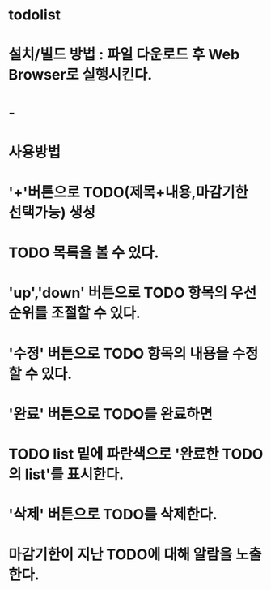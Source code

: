 # todolist
# 설치/빌드 방법 : 파일 다운로드 후 Web Browser로 실행시킨다.
# -
# 사용방법 
# '+'버튼으로 TODO(제목+내용,마감기한 선택가능) 생성
# TODO 목록을 볼 수 있다.
# 'up','down' 버튼으로 TODO 항목의 우선순위를 조절할 수 있다.
# '수정' 버튼으로 TODO 항목의 내용을 수정할 수 있다.
# '완료' 버튼으로 TODO를 완료하면
# TODO list 밑에 파란색으로 '완료한 TODO의 list'를 표시한다.
# '삭제' 버튼으로 TODO를 삭제한다.
# 마감기한이 지난 TODO에 대해 알람을 노출한다.
